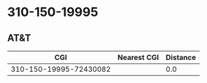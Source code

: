 # 310-150-19995
## AT&T


| CGI | Nearest CGI | Distance |
|-----|-------------|----------|
| 310-150-19995-72430082 |  | 0.0 |
